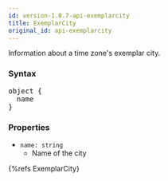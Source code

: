 ```yaml
---
id: version-1.0.7-api-exemplarcity
title: ExemplarCity
original_id: api-exemplarcity
---
```


Information about a time zone's exemplar city.

### Syntax

<pre class="syntax">
object {
  name
}
</pre>

### Properties

 - <code class="def">name: <span>string</span></code>
   - Name of the city

{%refs ExemplarCity}
